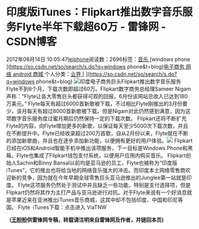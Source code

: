 
# 印度版iTunes：Flipkart推出数字音乐服务Flyte半年下载超60万 - 雷锋网 - CSDN博客


2012年08月14日 10:05:47[leiphone](https://me.csdn.net/leiphone)阅读数：2696标签：[音乐																](https://so.csdn.net/so/search/s.do?q=音乐&t=blog)[windows phone																](https://so.csdn.net/so/search/s.do?q=windows phone&t=blog)[电子商务																](https://so.csdn.net/so/search/s.do?q=电子商务&t=blog)[网络																](https://so.csdn.net/so/search/s.do?q=网络&t=blog)[android																](https://so.csdn.net/so/search/s.do?q=android&t=blog)[商城																](https://so.csdn.net/so/search/s.do?q=商城&t=blog)[
							](https://so.csdn.net/so/search/s.do?q=android&t=blog)[
																					](https://so.csdn.net/so/search/s.do?q=网络&t=blog)个人分类：[业界																](https://blog.csdn.net/leiphone/article/category/873390)
[
																								](https://so.csdn.net/so/search/s.do?q=网络&t=blog)
[
				](https://so.csdn.net/so/search/s.do?q=电子商务&t=blog)
[
			](https://so.csdn.net/so/search/s.do?q=电子商务&t=blog)
[
		](https://so.csdn.net/so/search/s.do?q=windows phone&t=blog)
[
	](https://so.csdn.net/so/search/s.do?q=音乐&t=blog)
![](http://www.leiphone.com/wp-content/uploads/2012/08/77366-150x150.jpg)印度电子商务巨头Flipkart推出数字音乐服务Flyte不到6个月，下载次数即超过60万。Flipkart数字商务总经理Sameer
 Nigam声称：“Flyte让各大零售巨头都获得可观的回报，6月份该网站总收入已达到180万美元。”
Flyte每天有超过6000首新歌被下载，不过相比Flyte刚推出的3月份要少，该月每天有超过8000首新歌被下载。但是Nigam对此仍然感到满意，因为这项数字音乐服务度过蜜月期后仍然保持一定的下载次数。
Flipkart还将不断扩充Flyte的内容，向Flyte增加更多的新歌，以保证每天至少5000次下载次数，并且在不断提升中。Flyte已经收录超过200万首歌，自从2月份以来，Flyte就在不断的添加新歌曲，并且也在逐步添加新功能，以便拥有更好的用户体验。![](http://www.leiphone.com/wp-content/uploads/2012/08/flyte.png)
Flipkart已经在iOS和Android智能手机中推出该项服务，下一目标是Windows Phone和黑莓。Flyte也集成了Flipkart钱包支付系统，以便用户应用内购买音乐。
Flipkart创始人Sachin和Binny Bansal以前均是亚马逊的员工，Flyte也被称为“印度版iTunes”，它的推出也将给当地的网络音乐强大的冲击。而印度本土网络零售商欢迎新的竞争，因为就在今年早期全球零售巨头亚马逊推出的Junglee第一站就是印度。
Flyte这项服务仍然处于测试中并且缺乏一些功能，特别是支付选择项，但是Flipkart仍然将其作为主打产品与亚马逊进行对抗。对于Flyte来说有一个好消息就是苹果近来在亚洲推出iTunes音乐商城，这其中却不包括印度、中国和印尼等国。
Flyte  iTunes下载：点击进入
ViaTNW

**（****[王盼盼](http://www.leiphone.com/author/%E7%8E%8B%E7%9B%BC%E7%9B%BC)****供****雷锋网****专稿，转载请注明来自雷锋网及作者，并链回本页)**

